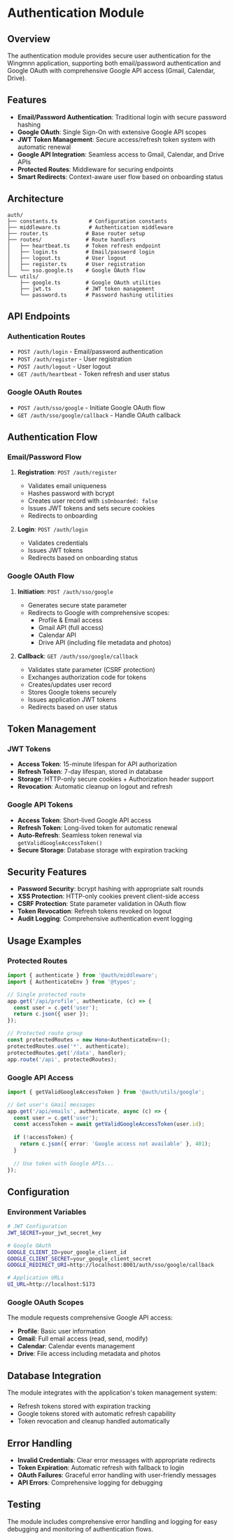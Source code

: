 # Authentication Module

## Overview

The authentication module provides secure user authentication for the Wingmnn application, supporting both email/password authentication and Google OAuth with comprehensive Google API access (Gmail, Calendar, Drive).

## Features

- **Email/Password Authentication**: Traditional login with secure password hashing
- **Google OAuth**: Single Sign-On with extensive Google API scopes
- **JWT Token Management**: Secure access/refresh token system with automatic renewal
- **Google API Integration**: Seamless access to Gmail, Calendar, and Drive APIs
- **Protected Routes**: Middleware for securing endpoints
- **Smart Redirects**: Context-aware user flow based on onboarding status

## Architecture

```
auth/
├── constants.ts          # Configuration constants
├── middleware.ts         # Authentication middleware
├── router.ts            # Base router setup
├── routes/              # Route handlers
│   ├── heartbeat.ts     # Token refresh endpoint
│   ├── login.ts         # Email/password login
│   ├── logout.ts        # User logout
│   ├── register.ts      # User registration
│   └── sso.google.ts    # Google OAuth flow
└── utils/
    ├── google.ts        # Google OAuth utilities
    ├── jwt.ts           # JWT token management
    └── password.ts      # Password hashing utilities
```

## API Endpoints

### Authentication Routes
- `POST /auth/login` - Email/password authentication
- `POST /auth/register` - User registration
- `POST /auth/logout` - User logout
- `GET /auth/heartbeat` - Token refresh and user status

### Google OAuth Routes
- `POST /auth/sso/google` - Initiate Google OAuth flow
- `GET /auth/sso/google/callback` - Handle OAuth callback

## Authentication Flow

### Email/Password Flow

1. **Registration**: `POST /auth/register`
   - Validates email uniqueness
   - Hashes password with bcrypt
   - Creates user record with `isOnboarded: false`
   - Issues JWT tokens and sets secure cookies
   - Redirects to onboarding

2. **Login**: `POST /auth/login`
   - Validates credentials
   - Issues JWT tokens
   - Redirects based on onboarding status

### Google OAuth Flow

1. **Initiation**: `POST /auth/sso/google`
   - Generates secure state parameter
   - Redirects to Google with comprehensive scopes:
     - Profile & Email access
     - Gmail API (full access)
     - Calendar API
     - Drive API (including file metadata and photos)

2. **Callback**: `GET /auth/sso/google/callback`
   - Validates state parameter (CSRF protection)
   - Exchanges authorization code for tokens
   - Creates/updates user record
   - Stores Google tokens securely
   - Issues application JWT tokens
   - Redirects based on user status

## Token Management

### JWT Tokens
- **Access Token**: 15-minute lifespan for API authorization
- **Refresh Token**: 7-day lifespan, stored in database
- **Storage**: HTTP-only secure cookies + Authorization header support
- **Revocation**: Automatic cleanup on logout and refresh

### Google API Tokens
- **Access Token**: Short-lived Google API access
- **Refresh Token**: Long-lived token for automatic renewal
- **Auto-Refresh**: Seamless token renewal via `getValidGoogleAccessToken()`
- **Secure Storage**: Database storage with expiration tracking

## Security Features

- **Password Security**: bcrypt hashing with appropriate salt rounds
- **XSS Protection**: HTTP-only cookies prevent client-side access
- **CSRF Protection**: State parameter validation in OAuth flow
- **Token Revocation**: Refresh tokens revoked on logout
- **Audit Logging**: Comprehensive authentication event logging

## Usage Examples

### Protected Routes

```typescript
import { authenticate } from '@auth/middleware';
import { AuthenticateEnv } from '@types';

// Single protected route
app.get('/api/profile', authenticate, (c) => {
  const user = c.get('user');
  return c.json({ user });
});

// Protected route group
const protectedRoutes = new Hono<AuthenticateEnv>();
protectedRoutes.use('*', authenticate);
protectedRoutes.get('/data', handler);
app.route('/api', protectedRoutes);
```

### Google API Access

```typescript
import { getValidGoogleAccessToken } from '@auth/utils/google';

// Get user's Gmail messages
app.get('/api/emails', authenticate, async (c) => {
  const user = c.get('user');
  const accessToken = await getValidGoogleAccessToken(user.id);
  
  if (!accessToken) {
    return c.json({ error: 'Google access not available' }, 401);
  }
  
  // Use token with Google APIs...
});
```

## Configuration

### Environment Variables

```bash
# JWT Configuration
JWT_SECRET=your_jwt_secret_key

# Google OAuth
GOOGLE_CLIENT_ID=your_google_client_id
GOOGLE_CLIENT_SECRET=your_google_client_secret
GOOGLE_REDIRECT_URI=http://localhost:8001/auth/sso/google/callback

# Application URLs
UI_URL=http://localhost:5173
```

### Google OAuth Scopes

The module requests comprehensive Google API access:
- **Profile**: Basic user information
- **Gmail**: Full email access (read, send, modify)
- **Calendar**: Calendar events management
- **Drive**: File access including metadata and photos

## Database Integration

The module integrates with the application's token management system:
- Refresh tokens stored with expiration tracking
- Google tokens stored with automatic refresh capability
- Token revocation and cleanup handled automatically

## Error Handling

- **Invalid Credentials**: Clear error messages with appropriate redirects
- **Token Expiration**: Automatic refresh with fallback to login
- **OAuth Failures**: Graceful error handling with user-friendly messages
- **API Errors**: Comprehensive logging for debugging

## Testing

The module includes comprehensive error handling and logging for easy debugging and monitoring of authentication flows.